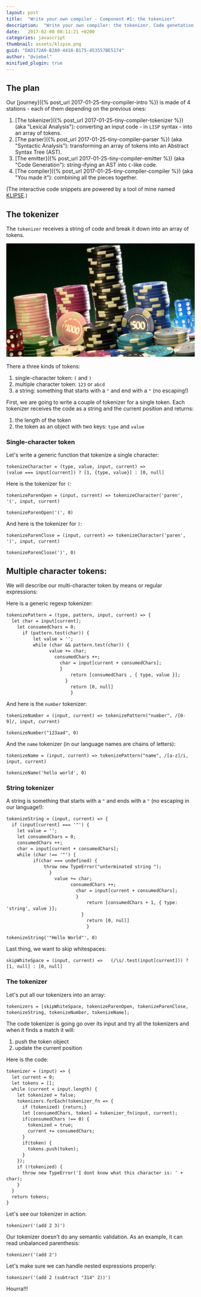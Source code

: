 ```yaml
---
layout: post
title:  "Write your own compiler - Component #1: the tokenizer"
description:  "Write your own compiler: the tokenizer. Code genetation. AST. Abstract syntax tree. lisp. javascript."
date:   2017-02-08 08:11:21 +0200
categories: javascript
thumbnail: assets/klipse.png
guid: "DAD172A0-B2A9-4418-B175-453557BE5174"
author: "@viebel"
minified_plugin: true
---
```


## The plan

Our [journey]({% post_url 2017-01-25-tiny-compiler-intro %}) is made of 4 stations - each of them depending on the previous ones:

1. [The tokenizer]({% post_url 2017-01-25-tiny-compiler-tokenizer %}) (aka "Lexical Analysis"): converting an input code - in `LISP` syntax - into an array of tokens.
2. [The parser]({% post_url 2017-01-25-tiny-compiler-parser %}) (aka "Syntactic Analysis"): transforming an array of tokens into an Abstract Syntax Tree (AST).
3. [The emitter]({% post_url 2017-01-25-tiny-compiler-emitter %}) (aka "Code Generation"): string-ifying an AST into `C`-like code.
4. [The compiler]({% post_url 2017-01-25-tiny-compiler-compiler %}) (aka "You made it"): combining all the pieces together.

(The interactive code snippets are powered by a tool of mine named [KLIPSE](https://github.com/viebel/klipse).)

## The tokenizer


The `tokenizer` receives a string of code and break it down into an array of tokens.

![tokens](/assets/tokens.jpg)


There a three kinds of tokens:

1. single-character token: `(` and `)`
2. multiple character token: `123` or `abcd`
3. a string: something that starts with a `"` and end with a `"` (no escaping!)


First, we are going to write a couple of tokenizer for a single token. Each tokenizer receives the code as a string and the current position and returns:

1. the length of the token
2. the token as an object with two keys: `type` and `value`

### Single-character token

Let's write a generic function that tokenize a single character:

~~~eval-js
tokenizeCharacter = (type, value, input, current) =>
(value === input[current]) ? [1, {type, value}] : [0, null]
~~~

Here is the tokenizer for `(`:

~~~eval-js
tokenizeParenOpen = (input, current) => tokenizeCharacter('paren', '(', input, current)
~~~

~~~eval-js
tokenizeParenOpen('(', 0)
~~~

And here is the tokenizer for `)`:

~~~eval-js
tokenizeParenClose = (input, current) => tokenizeCharacter('paren', ')', input, current)
~~~

~~~eval-js
tokenizeParenClose(')', 0)
~~~

## Multiple character tokens:

We will describe our multi-character token by means or regular expressions:

Here is a generic regexp tokenizer:

~~~eval-js
tokenizePattern = (type, pattern, input, current) => {
  let char = input[current];
    let consumedChars = 0;
      if (pattern.test(char)) {
          let value = '';
	      while (char && pattern.test(char)) {
	            value += char;
		          consumedChars ++;
			        char = input[current + consumedChars];
				    }
				        return [consumedChars , { type, value }];
					  }
					    return [0, null]
					    }
~~~

And here is the `number` tokenizer:

~~~eval-js
tokenizeNumber = (input, current) => tokenizePattern("number", /[0-9]/, input, current)
~~~

~~~eval-js
tokenizeNumber("123aad", 0)
~~~

And the `name` tokenizer (in our language names are chains of letters):

~~~eval-js
tokenizeName = (input, current) => tokenizePattern("name", /[a-z]/i, input, current)
~~~

~~~eval-js
tokenizeName('hello world', 0)
~~~


### String tokenizer

A string is something that starts with a `"` and ends with a `"` (no escaping in our language!):

~~~eval-js
tokenizeString = (input, current) => {
  if (input[current] === '"') {
    let value = '';
    let consumedChars = 0;
    consumedChars ++;
    char = input[current + consumedChars];
    while (char !== '"') {
          if(char === undefined) {
	          throw new TypeError("unterminated string ");
		        }
			      value += char;
			            consumedChars ++;
				          char = input[current + consumedChars];
					      }
					          return [consumedChars + 1, { type: 'string', value }];
						    }
						      return [0, null]
						      }
~~~

~~~eval-js
tokenizeString('"Hello World"', 0)
~~~

Last thing,  we want to skip whitespaces:

~~~eval-js
skipWhiteSpace = (input, current) =>   (/\s/.test(input[current])) ? [1, null] : [0, null]
~~~


### The tokenizer

Let's put all our tokenizers into an array:

~~~eval-js
tokenizers = [skipWhiteSpace, tokenizeParenOpen, tokenizeParenClose, tokenizeString, tokenizeNumber, tokenizeName];
~~~

The code tokenizer is going go over its input and try all the tokenizers and when it finds a match it will:

1. push the token object
2. update the current position

Here is the code:

~~~eval-js
tokenizer = (input) => {
  let current = 0;
  let tokens = [];
  while (current < input.length) {
    let tokenized = false;
    tokenizers.forEach(tokenizer_fn => {
      if (tokenized) {return;}
      let [consumedChars, token] = tokenizer_fn(input, current);
      if(consumedChars !== 0) {
        tokenized = true;
        current += consumedChars;
      }
      if(token) {
        tokens.push(token);
      }
    });
    if (!tokenized) {
      throw new TypeError('I dont know what this character is: ' + char);
    }
  }
  return tokens;
}
~~~

Let's see our tokenizer in action:

~~~eval-js
tokenizer('(add 2 3)')
~~~

Our tokenizer doesn't do any semantic validation. As an example, it can read unbalanced parenthesis:

~~~eval-js
tokenizer('(add 2')
~~~

Let's make sure we can handle nested expressions properly:

~~~eval-js
tokenizer('(add 2 (subtract "314" 2))')
~~~

Hourra!!!
